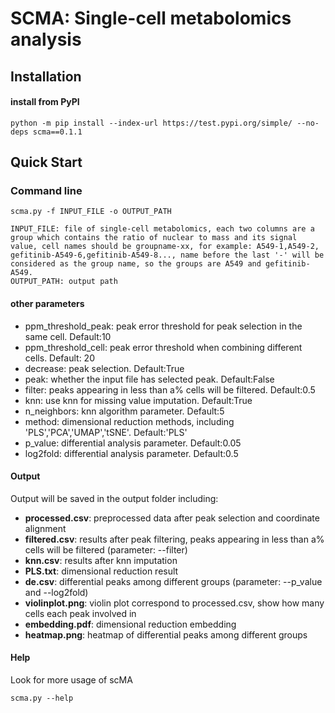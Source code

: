 # SCMA: Single-cell metabolomics analysis 

## Installation  	
#### install from PyPI

    python -m pip install --index-url https://test.pypi.org/simple/ --no-deps scma==0.1.1
    
## Quick Start

### Command line

    scma.py -f INPUT_FILE -o OUTPUT_PATH
    
    INPUT_FILE: file of single-cell metabolomics, each two columns are a group which contains the ratio of nuclear to mass and its signal value, cell names should be groupname-xx, for example: A549-1,A549-2, gefitinib-A549-6,gefitinib-A549-8..., name before the last '-' will be considered as the group name, so the groups are A549 and gefitinib-A549.
    OUTPUT_PATH: output path

#### other parameters 
* ppm_threshold_peak: peak error threshold for peak selection in the same cell. Default:10
* ppm_threshold_cell: peak error threshold when combining different cells. Default: 20
* decrease: peak selection. Default:True
* peak: whether the input file has selected peak. Default:False
* filter: peaks appearing in less than a% cells will be filtered. Default:0.5
* knn: use knn for missing value imputation. Default:True
* n_neighbors: knn algorithm parameter. Default:5
* method: dimensional reduction methods, including 'PLS','PCA','UMAP','tSNE'. Default:'PLS'
* p_value: differential analysis parameter. Default:0.05
* log2fold: differential analysis parameter. Default:0.5

#### Output
Output will be saved in the output folder including:
* **processed.csv**: preprocessed data after peak selection and coordinate alignment
* **filtered.csv**: results after peak filtering, peaks appearing in less than a% cells will be filtered (parameter: --filter)
* **knn.csv**: results after knn imputation
* **PLS.txt**: dimensional reduction result
* **de.csv**: differential peaks among different groups (parameter: --p_value and --log2fold)
* **violinplot.png**: violin plot correspond to processed.csv, show how many cells each peak involved in
* **embedding.pdf**: dimensional reduction embedding
* **heatmap.png**: heatmap of differential peaks among different groups

#### Help
Look for more usage of scMA

	scma.py --help 